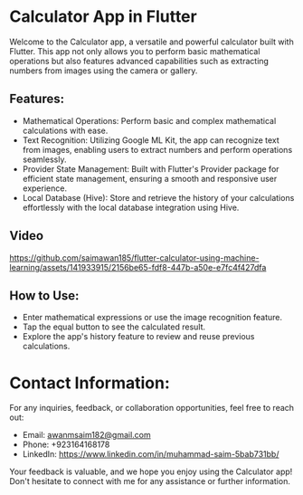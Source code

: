 # Calculator App in Flutter

Welcome to the Calculator app, a versatile and powerful calculator built with Flutter. This app not only allows you to perform basic mathematical operations but also features advanced capabilities such as extracting numbers from images using the camera or gallery.

## Features:
* Mathematical Operations: Perform basic and complex mathematical calculations with ease.
* Text Recognition: Utilizing Google ML Kit, the app can recognize text from images, enabling users to extract numbers and perform operations seamlessly.
* Provider State Management: Built with Flutter's Provider package for efficient state management, ensuring a smooth and responsive user experience.
* Local Database (Hive): Store and retrieve the history of your calculations effortlessly with the local database integration using Hive.

## Video
https://github.com/saimawan185/flutter-calculator-using-machine-learning/assets/141933915/2156be65-fdf8-447b-a50e-e7fc4f427dfa

## How to Use:
* Enter mathematical expressions or use the image recognition feature.
* Tap the equal button to see the calculated result.
* Explore the app's history feature to review and reuse previous calculations.

# Contact Information:
For any inquiries, feedback, or collaboration opportunities, feel free to reach out:

* Email: awanmsaim182@gmail.com
* Phone: +923164168178
* LinkedIn: https://www.linkedin.com/in/muhammad-saim-5bab731bb/

Your feedback is valuable, and we hope you enjoy using the Calculator app! Don't hesitate to connect with me for any assistance or further information.
